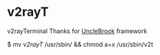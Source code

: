 # v2rayT
v2rayTerminal
Thanks for <a href="https://github.com/UncleBrook/v2rayT">UncleBrook</a> framework

$ mv *v2rayT* /usr/sbin/ && chmod a+x /usr/sbin/v2t
